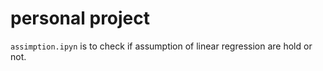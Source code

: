# personal project
 
```assimption.ipyn``` is to check if assumption of linear regression are hold or not.

